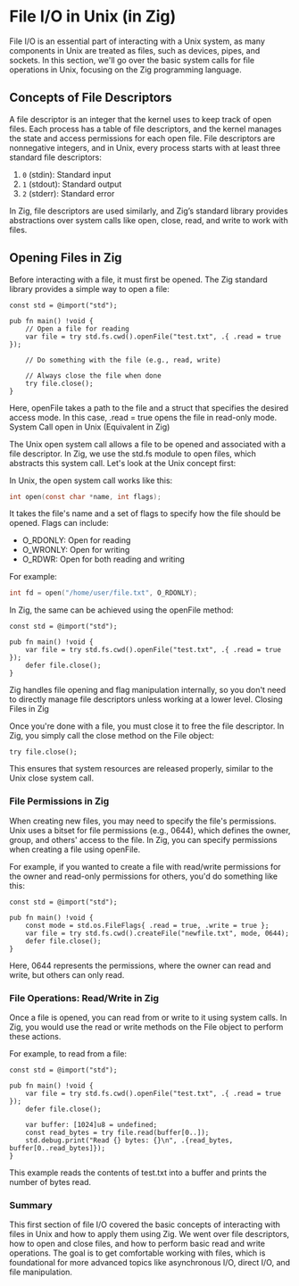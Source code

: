 # File I/O in Unix (in Zig)
File I/O is an essential part of interacting with a Unix system, as many components in Unix are treated as files, such as devices, pipes, and sockets. In this section, we'll go over the basic system calls for file operations in Unix, focusing on the Zig programming language.

## Concepts of File Descriptors

A file descriptor is an integer that the kernel uses to keep track of open files. Each process has a table of file descriptors, and the kernel manages the state and access permissions for each open file. File descriptors are nonnegative integers, and in Unix, every process starts with at least three standard file descriptors:

  1. `0` (stdin): Standard input
  2. `1` (stdout): Standard output
  3. `2` (stderr): Standard error

In Zig, file descriptors are used similarly, and Zig’s standard library provides abstractions over system calls like open, close, read, and write to work with files.

## Opening Files in Zig

Before interacting with a file, it must first be opened. The Zig standard library provides a simple way to open a file:
```zig
const std = @import("std");

pub fn main() !void {
    // Open a file for reading
    var file = try std.fs.cwd().openFile("test.txt", .{ .read = true });

    // Do something with the file (e.g., read, write)
    
    // Always close the file when done
    try file.close();
}
```
Here, openFile takes a path to the file and a struct that specifies the desired access mode. In this case, .read = true opens the file in read-only mode.
System Call open in Unix (Equivalent in Zig)

The Unix open system call allows a file to be opened and associated with a file descriptor. In Zig, we use the std.fs module to open files, which abstracts this system call. Let's look at the Unix concept first:

In Unix, the open system call works like this:

```c
int open(const char *name, int flags);
```

It takes the file's name and a set of flags to specify how the file should be opened. Flags can include:
- O_RDONLY: Open for reading
- O_WRONLY: Open for writing
- O_RDWR: Open for both reading and writing

For example:
```c
int fd = open("/home/user/file.txt", O_RDONLY);
```
In Zig, the same can be achieved using the openFile method:
```zig
const std = @import("std");

pub fn main() !void {
    var file = try std.fs.cwd().openFile("test.txt", .{ .read = true });
    defer file.close();
}
```
Zig handles file opening and flag manipulation internally, so you don't need to directly manage file descriptors unless working at a lower level.
Closing Files in Zig

Once you're done with a file, you must close it to free the file descriptor. In Zig, you simply call the close method on the File object:
```zig
try file.close();
```
This ensures that system resources are released properly, similar to the Unix close system call.

### File Permissions in Zig

When creating new files, you may need to specify the file's permissions. Unix uses a bitset for file permissions (e.g., 0644), which defines the owner, group, and others' access to the file. In Zig, you can specify permissions when creating a file using openFile.

For example, if you wanted to create a file with read/write permissions for the owner and read-only permissions for others, you'd do something like this:
```zig
const std = @import("std");

pub fn main() !void {
    const mode = std.os.FileFlags{ .read = true, .write = true };
    var file = try std.fs.cwd().createFile("newfile.txt", mode, 0644);
    defer file.close();
}
```
Here, 0644 represents the permissions, where the owner can read and write, but others can only read.

### File Operations: Read/Write in Zig

Once a file is opened, you can read from or write to it using system calls. In Zig, you would use the read or write methods on the File object to perform these actions.

For example, to read from a file:
```zig
const std = @import("std");

pub fn main() !void {
    var file = try std.fs.cwd().openFile("test.txt", .{ .read = true });
    defer file.close();

    var buffer: [1024]u8 = undefined;
    const read_bytes = try file.read(buffer[0..]);
    std.debug.print("Read {} bytes: {}\n", .{read_bytes, buffer[0..read_bytes]});
}
```
This example reads the contents of test.txt into a buffer and prints the number of bytes read.
### Summary

This first section of file I/O covered the basic concepts of interacting with files in Unix and how to apply them using Zig. We went over file descriptors, how to open and close files, and how to perform basic read and write operations. The goal is to get comfortable working with files, which is foundational for more advanced topics like asynchronous I/O, direct I/O, and file manipulation.
